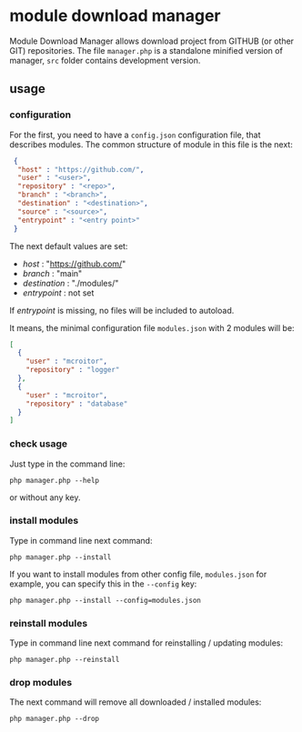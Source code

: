 # module download manager

Module Download Manager allows download project from GITHUB (or other GIT) repositories. The file 
`manager.php` is a standalone minified version of manager, `src` folder contains development version.

## usage

### configuration

For the first, you need to have a `config.json` configuration file, that describes modules. The common structure of module in this file is the next:

```json
 {
  "host" : "https://github.com/",
  "user" : "<user>", 
  "repository" : "<repo>",
  "branch" : "<branch>",
  "destination" : "<destination>",
  "source" : "<source>",
  "entrypoint" : "<entry point>"
 }
```

The next default values are set:

 - _host_ : "https://github.com/"
 - _branch_ : "main"
 - _destination_ : "./modules/"
 - _entrypoint_ : not set

 If _entrypoint_ is missing, no files will be included to autoload.
 
 It means, the minimal configuration file `modules.json` with 2 modules will be:
 
 ```json
 [
   {
     "user" : "mcroitor",
     "repository" : "logger"
   },
   {
     "user" : "mcroitor",
     "repository" : "database"
   }
 ]
 ```
 
### check usage

Just type in the command line:

```shell
php manager.php --help
```

or without any key.

### install modules

Type in command line next command:

```shell
php manager.php --install
```

If you want to install modules from other config file, `modules.json` for example,
you can specify this in the `--config` key:

```shell
php manager.php --install --config=modules.json
```

### reinstall modules

Type in command line next command for reinstalling / updating modules:

```shell
php manager.php --reinstall
```

### drop modules

The next command will remove all downloaded / installed modules:

```shell
php manager.php --drop
```

